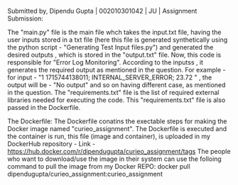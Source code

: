 Submitted by, Dipendu Gupta | 002010301042 | JU | Assignment Submission:

The "main.py" file is the main file whch takes the input.txt file, having the user inputs stored in a txt file (here this file is generated synthetically using the python script - "Generating Test Input files.py")
and generated the desired outputs , which is stored in the "output.txt" file. Now, this code is responsible for "Error Log Monitoring". According to the inputss , it generates the required output as mentioned in 
the question. For example - for input - "1 1715744138011; INTERNAL_SERVER_ERROR; 23.72 "  , the output will be - "No output" and so on having different case, as mentioned in the question.
The "requirements.txt" file is the list of required external libraries needed for executing the code. This "requirements.txt" file is also passed in the Dockerfile.

The Dockerfile:
The Dockerfile conatins the exectable steps for making the Docker image named "curieo_assignment".
The Dockerfile is executed and the container is run, this file (image and container), is uploaded in my DockerHub repository - Link - https://hub.docker.com/r/dipendugupta/curieo_assignment/tags
The people who want to download/use the image in their system can use the folloing command to pull the image from my Docker REPO:
docker pull dipendugupta/curieo_assignment:curieo_assignment
